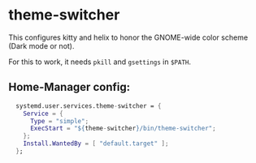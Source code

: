 # theme-switcher

This configures kitty and helix to honor the GNOME-wide color scheme (Dark mode
or not).

For this to work, it needs `pkill` and `gsettings` in `$PATH`.

## Home-Manager config:

```nix
  systemd.user.services.theme-switcher = {
    Service = {
      Type = "simple";
      ExecStart = "${theme-switcher}/bin/theme-switcher";
    };
    Install.WantedBy = [ "default.target" ];
  };
```
